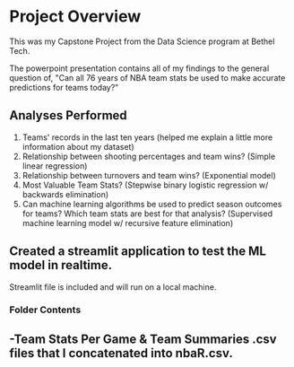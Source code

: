 # Project Overview

This was my Capstone Project from the Data Science program at Bethel Tech.

The powerpoint presentation contains all of my findings to the general question of, "Can all 76 years of NBA team stats be used to make accurate predictions for teams today?"

## Analyses Performed
1. Teams' records in the last ten years (helped me explain a little more information about my dataset)
2. Relationship between shooting percentages and team wins? (Simple linear regression)
3. Relationship between turnovers and team wins? (Exponential model)
4. Most Valuable Team Stats? (Stepwise binary logistic regression w/ backwards elimination)
5. Can machine learning algorithms be used to predict season outcomes for teams?  Which team stats are best for that analysis? (Supervised machine learning model w/ recursive feature elimination)

## Created a streamlit application to test the ML model in realtime.

Streamlit file is included and will run on a local machine.

### Folder Contents
-Team Stats Per Game & Team Summaries .csv files that I concatenated into nbaR.csv.
-

